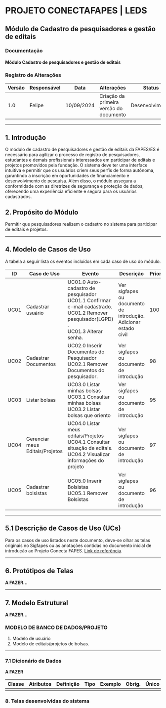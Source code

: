 # PROJETO CONECTAFAPES | LEDS

## Módulo de Cadastro de pesquisadores e gestão de editais

### Documentação

#### Módulo Cadastro de pesquisadores e gestão de editais

### Registro de Alterações

| Versão | Responsável | Data       | Alterações                        | Status          |
|--------|-------------|------------|-----------------------------------|-----------------|
| 1.0    | Felipe      | 10/09/2024 | Criação da primeira versão do documento | Desenvolvimento |

---

## 1. Introdução

O módulo de cadastro de pesquisadores e gestão de editais da FAPES/ES é necessário para agilizar o processo de registro de pesquisadores, estudantes e demais profissionais interessados em participar de editais e projetos promovidos pela fundação. O sistema deve ter uma interface intuitiva e permitir que os usuários criem seus perfis de forma autônoma, garantindo a inscrição em oportunidades de financiamento e desenvolvimento de pesquisa. Além disso, o módulo assegura a conformidade com as diretrizes de segurança e proteção de dados, oferecendo uma experiência eficiente e segura para os usuários cadastrados.

## 2. Propósito do Módulo

Permitir que pesquisadores realizem o cadastro no sistema para participar de editais e projetos.

---

## 4. Modelo de Casos de Uso

A tabela a seguir lista os eventos incluídos em cada caso de uso do módulo.

| ID   | Caso de Uso                | Evento                         | Descrição                                                    | Prioridade |
|------|----------------------------|--------------------------------|--------------------------------------------------------------|------------|
| UC01 | Cadastrar usuário           | UC01.0 Auto-cadastro de pesquisador <br> UC01.1 Confirmar e-mail cadastrado. <br> UC01.2 Remover pesquisador(LGPD) .<br> UC01.3 Alterar senha. | Ver sigfapes ou documento de introdução. Adicionar estado civil | 100        |
| UC02 | Cadastrar Documentos        | UC02.0 Inserir Documentos do Pesquisador <br>  UC02.1 Remover Documentos do pesquisador. | Ver sigfapes ou documento de introdução | 98         |
| UC03 | Listar bolsas               | UC03.0 Listar minhas bolsas <br>  UC03.1 Consultar minhas bolsas <br>  UC03.2 Listar bolsas que oriento | Ver sigfapes ou documento de introdução | 95         |
| UC04 | Gerenciar meus Editais/Projetos | UC04.0 Listar meus editais/Projetos <br>  UC04.1 Consultar situação de editais. <br>  UC04.2 Visualizar informações do projeto | Ver sigfapes ou documento de introdução | 97         |
| UC05 | Cadastrar bolsistas         | UC05.0 Inserir Bolsistas <br>  UC05.1 Remover Bolsistas | Ver sigfapes ou documento de introdução | 96         |

---

## 5.1 Descrição de Casos de Uso (UCs)

Para os casos de uso listados neste documento, deve-se olhar as telas originais no Sigfapes ou as anotações contidas no documento inicial de introdução ao Projeto Conecta FAPES. [Link de referência](https://docs.google.com/presentation/d/1f8zvt_cHtVxbH-UMuLPV4tOIqpOgPOED2mEbmmglBz8/edit#slide=id.g2fe1131452a_0_5).

---

## 6. Protótipos de Telas

**A FAZER…**

---

## 7. Modelo Estrutural

**A FAZER…**

### MODELO DE BANCO DE DADOS/PROJETO

1. Modelo de usuário
2. Modelo de editais/projetos de bolsas.

---

### 7.1 Dicionário de Dados

**A FAZER**

| Classe | Atributos | Definição | Tipo | Exemplo | Obrig. | Único |
|--------|-----------|-----------|------|---------|--------|-------|
|        |           |           |      |         |        |       |


### 8. Telas desenvolvidas do sistema

